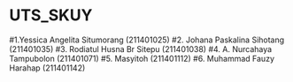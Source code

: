 # UTS_SKUY
#1.Yessica Angelita Situmorang (211401025)
#2. Johana Paskalina Sihotang (211401035)
#3. Rodiatul Husna Br Sitepu (211401038)
#4. A. Nurcahaya Tampubolon (211401071)
#5. Masyitoh (211401112)
#6. Muhammad Fauzy Harahap (211401142)
